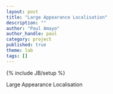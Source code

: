 ```yaml
---
layout: post
title: "Large Appearance Localisation"
description: ""
author: "Paul Amayo"
author_handle: paul
category: project
published: true
theme: lab
tags: []
---
```

{% include JB/setup %}

Large Appearance Localisation


